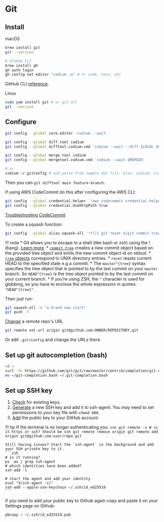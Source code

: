 # Git
## Install

macOS  
```zsh
brew install git
git --version

# GitHub CLI
brew install gh 
gh auth login
gh config set editor "codium -w" # or code, nano, etc
```
GitHub CLI [reference](https://docs.github.com/en/github-cli/github-cli/github-cli-reference).

Linux
```zsh
sudo yum install git # or git-all
git --version
```

## Configure
```zsh
git config --global core.editor 'codium --wait'

git config --global diff.tool codium
git config --global difftool.codium.cmd 'codium --wait --diff $LOCAL $REMOTE'

git config --global merge.tool codium
git config --global mergetool.codium.cmd 'codium --wait $MERGED'

# or
codium ~/.gitconfig # and paste from sample dot file. Also: codium, vscode, nano
```

Then you can ```git difftool main feature-branch```.  

If using AWS CodeCommit do this after configuring the AWS CLI:
```zsh
git config --global credential.helper '!aws codecommit credential-helper $@'
git config --global credential.UseHttpPath true
```
[Troubleshooting CodeCommit](https://docs.aws.amazon.com/codecommit/latest/userguide/troubleshooting-ch.html#troubleshooting-macoshttps)

To create a squash function:
```zsh
git config --global alias.squash-all '!f(){ git reset $(git commit-tree "HEAD^{tree}" "$@");};f'
```
!!! note
    * Git allows you to escape to a shell (like bash or zsh) using the ! (bang). [Learn more](https://www.atlassian.com/blog/git/advanced-git-aliases).
    * [`commit-tree`](https://git-scm.com/docs/git-commit-tree) creates a new commit object based on the provided tree object and emits the new commit object id on stdout.
    * [`tree` objects](https://git-scm.com/book/en/v2/Git-Internals-Git-Objects#Tree-Objects) correspond to UNIX directory entries. 
    * `reset` resets current HEAD to the specified state e.g a commit.
    * The `master^{tree}` syntax specifies the tree object that is pointed to by the last commit on your `master` branch. So `HEAD^{tree}` is the tree object pointed to by the last commit on your current branch.
    * If you’re using ZSH, the `^` character is used for globbing, so you have to enclose the whole expression in quotes: `"HEAD^{tree}"`.

Then just run:
```zsh
git squash-all -m "a brand new start"
git push -f
```

[Change](https://docs.github.com/en/get-started/getting-started-with-git/managing-remote-repositories#changing-a-remote-repositorys-url) a remote repo's URL
```zsh
git remote set-url origin git@github.com:OWNER/REPOSITORY.git
```
Or edit `.git/config` and change the URLs there.

## Set up git autocompletion (bash)

```bash
cd ~
curl -OL https://github.com/git/git/raw/master/contrib/completion/git-completion.bash
mv ~/git-completion.bash ~/.git-completion.bash
```

## Set up SSH key
1. [Check](https://help.github.com/articles/checking-for-existing-ssh-keys/) for existing keys.
2. [Generate](https://help.github.com/articles/generating-a-new-ssh-key-and-adding-it-to-the-ssh-agent/) a new SSH key and add it to ssh-agent. You may need to set permissions to your key file with ```chmod 600```.
3. [Add](https://help.github.com/articles/adding-a-new-ssh-key-to-your-github-account/) the public key to your GitHub account.

!!! tip
    If the terminal is no longer authenticating you:
    ```zsh
    git remote -v # is it https or ssh? Should be ssh
    git remote remove origin
    git remote add origin git@github.com:user/repo.git
    ```

    Still having issues? Start the `ssh-agent` in the background and add your SSH private key to it.  
    ```zsh
    # is it running?
    ps -ax | grep ssh-agent
    # which identities have been added?
    ssh-add -l

    # start the agent and add your identity
    eval "$(ssh-agent -s)"
    ssh-add --apple-use-keychain ~/.ssh/id_ed25519
    ```

If you need to add your public key to Github again copy and paste it on your Settings page on Github:
```zsh
pbcopy < ~/.ssh/id_ed25519.pub
```

